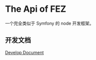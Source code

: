 # The Api of FEZ

一个完全类似于 Symfony 的 node 开发框架。

## 开发文档

[Develop Document](https://github.com/benvirus/benode/blob/master/doc/develop.md)